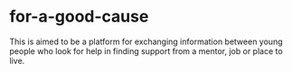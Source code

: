 # for-a-good-cause

This is aimed to be a platform for exchanging information between young people who look for  help in finding support from a mentor, job or place to live.

